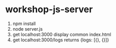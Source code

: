 workshop-js-server
==================

1. npm install
2. node server.js
3. get localhost:3000 display common index.html
4. get localhost:3000/logs returns {logs: [{}, {}]} 